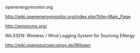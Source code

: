 openenergymonitor.org

http://wiki.openenergymonitor.org/index.php?title=Main_Page

http://emoncms.org/





WiLSSEN: Wireless / Wind Logging System for Sourcing ENergy 

http://wiki.opensourceecology.de/Wilssen
